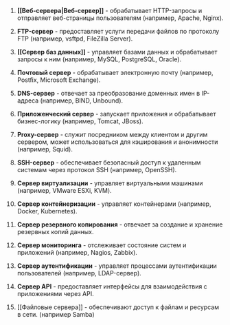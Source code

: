 
1. **[[Веб-сервера|Веб-сервер]]** - обрабатывает HTTP-запросы и отправляет веб-страницы пользователям (например, Apache, Nginx).

2. **FTP-сервер** - предоставляет услуги передачи файлов по протоколу FTP (например, vsftpd, FileZilla Server).

3. **[[Сервер баз данных]]** - управляет базами данных и обрабатывает запросы к ним (например, MySQL, PostgreSQL, Oracle).

4. **Почтовый сервер** - обрабатывает электронную почту (например, Postfix, Microsoft Exchange).

5. **DNS-сервер** - отвечает за преобразование доменных имен в IP-адреса (например, BIND, Unbound).

6. **Приложенческий сервер** - запускает приложения и обрабатывает бизнес-логику (например, Tomcat, JBoss).

7. **Proxy-сервер** - служит посредником между клиентом и другим сервером, может использоваться для кэширования и анонимности (например, Squid).

8. **SSH-сервер** - обеспечивает безопасный доступ к удаленным системам через протокол SSH (например, OpenSSH).

9. **Сервер виртуализации** - управляет виртуальными машинами (например, VMware ESXi, KVM).

10. **Сервер контейнеризации** - управляет контейнерами (например, Docker, Kubernetes).

11. **Сервер резервного копирования** - отвечает за создание и хранение резервных копий данных.

12. **Сервер мониторинга** - отслеживает состояние систем и приложений (например, Nagios, Zabbix).

13. **Сервер аутентификации** - управляет процессами аутентификации пользователей (например, LDAP-сервер).

14. **Сервер API** - предоставляет интерфейсы для взаимодействия с приложениями через API.

15. [[Файловые сервера]] - обеспечивают доступ к файлам и ресурсам в сети. (например Samba)